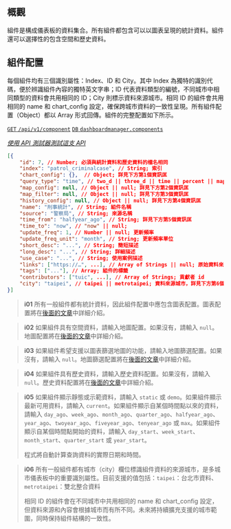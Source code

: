 ## 概觀

組件是構成儀表板的資料集合。所有組件都包含可以以圖表呈現的統計資料。組件還可以選擇性的包含空間和歷史資料。

## 組件配置

每個組件均有三個識別屬性：Index、ID 和 City。其中 Index 為獨特的識別代碼，便於辨識組件內容的獨特英文字串；ID 代表資料類型的編號，不同城市中相同類型的資料會共用相同的 ID；City 則標示資料來源城市。相同 ID 的組件會共用相同的 name 和 chart_config 設定，確保跨城市資料的一致性呈現。所有組件配置（Object）都以 Array 形式回傳。組件的完整配置如下所示。

[`GET` `/api/v1/component`](/back-end/component-config-apis) [`DB` `dashboardmanager.components`](/back-end/components-db)

_[使用 API 測試器測試這支 API](/api)_

```json
[{
    "id": 7, // Number; 必須與統計資料和歷史資料的檔名相同
    "index": "patrol_criminalcase", // String; 索引
	"chart_config": {},  // Object; 詳見下方第1個資訊匡
	"query_type": "time", // two_d || three_d || time || percent || map_legend; 圖表資料類型
    "map_config": null, // Object || null; 詳見下方第2個資訊匡
	"map_filter": null, // Object || null; 詳見下方第3個資訊匡
    "history_config": null, // Object || null; 詳見下方第4個資訊匡
    "name": "刑事統計", // String; 組件名稱
    "source": "警察局", // String; 來源名稱
    "time_from": "halfyear_ago", // String; 詳見下方第5個資訊匡
    "time_to": "now", // "now" || null;
    "update_freq": 1, // Number || null; 更新頻率
    "update_freq_unit": "month", // String; 更新頻率單位
    "short_desc": "...", // String; 簡短描述
    "long_desc": "...", // String; 詳細描述
    "use_case": "...", // String; 使用案例描述
    "links": ["https://…", ...], // Array of Strings || null; 原始資料來源
    "tags": ["..."], // Array; 組件的標籤
	"contributors": ["tuic", ...], // Array of Strings; 貢獻者 id
    "city": "taipei", // taipei || metrotaipei; 資料來源城市，詳見下方第6個資訊匡
}]
```

> **i01**
> 所有一般組件都有統計資料，因此組件配置中應包含圖表配置。圖表配置將在[後面的文章](/front-end/supported-chart-types#chart-config)中詳細介紹。

> **i02**
> 如果組件具有空間資料，請輸入地圖配置。如果沒有，請輸入 `null`。地圖配置將在[後面的文章](/front-end/supported-map-types#map-config)中詳細介紹。

> **i03**
> 如果組件希望支援以圖表篩選地圖的功能，請輸入地圖篩選配置。如果沒有，請輸入 `null`。地圖篩選配置將在[後面的文章](/front-end/map-filtering)中詳細介紹。

> **i04**
> 如果組件具有歷史資料，請輸入歷史資料配置。如果沒有，請輸入 `null`。歷史資料配置將在[後面的文章](/front-end/history-data)中詳細介紹。

> **i05**
> 如果組件顯示靜態或示範資料，請輸入 `static` 或 `demo`。如果組件顯示最新可用資料，請輸入 `current`。如果組件顯示自某個時間點以來的資料，請輸入 `day_ago`、`week_ago`、`month_ago`、`quarter_ago`、`halfyear_ago`、`year_ago`、`twoyear_ago`、`fiveyear_ago`、`tenyear_ago` 或 `max`。如果組件顯示自某個時間點開始的資料，請輸入 `day_start`、`week_start`、`month_start`、`quarter_start` 或 `year_start`。
>
> 程式將自動計算查詢資料的實際日期和時間。

> **i06**
> 所有一般組件都有城市（city）欄位標識組件資料的來源城市，是多城市儀表板中的重要識別屬性。目前支援的值包括：`taipei`：台北市資料、`metrotaipei`：雙北整合資料
>
> 相同 ID 的組件會在不同城市中共用相同的 name 和 chart_config 設定，但資料來源和內容會根據城市而有所不同。未來將持續擴充支援的城市範圍，同時保持組件結構的一致性。
